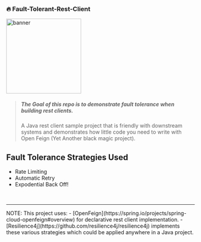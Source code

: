 ### 🔥 Fault-Tolerant-Rest-Client

<img src="https://user-images.githubusercontent.com/15834648/175644089-65fefeb5-2511-43d4-9fa1-1d3cd9ea0966.png" 
 alt="banner" 
 width="200"/>

> ##### The Goal of this repo is to demonstrate fault tolerance when building rest clients.
> A Java rest client sample project that is friendly with downstream systems and demonstrates
> how little code you need to write with Open Feign (Yet Another black magic project).

## Fault Tolerance Strategies Used
 - Rate Limiting
 - Automatic Retry 
 - Expodential Back Off!

<br/>
<hr>
NOTE: This project uses:
 - [OpenFeign](https://spring.io/projects/spring-cloud-openfeign#overview) for declarative rest client implementation. 
 - [Resilience4j](https://github.com/resilience4j/resilience4j) implements these various strategies which could be applied anywhere in a Java project.

